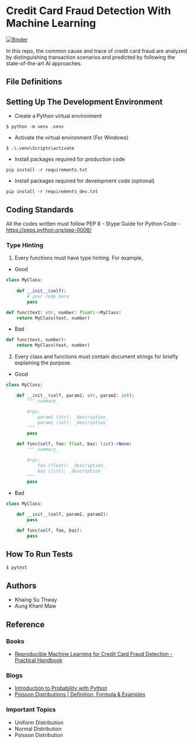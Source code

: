 # Credit Card Fraud Detection With Machine Learning
[![Binder](https://mybinder.org/badge_logo.svg)](https://mybinder.org/v2/gh/KhaingSuThway/Credit-card-fraud-detection-with-machine-learning/main)

In this repo, the common cause and trace of credit card fraud are analyzed by  distinguishing transaction scenarios and predicted by following the state-of-the-art AI approaches. 

## File Definitions

## Setting Up The Development Environment
* Create a Python virtual environment
```
$ python -m venv .venv
```
* Activate the virtual environment (For Windows)
```
$ .\.venv\Scripts\activate
```
* Install packages required for production code
```
pip install -r requirements.txt
```
* Install packages required for development code (optional)
```
pip install -r requirements_dev.txt
```

## Coding Standards
All the codes written must follow PEP 8 - Stype Guide for Python Code - https://peps.python.org/pep-0008/

### Type Hinting
1. Every functions must have type hinting. For example,
* Good
```python
class MyClass:
    
    def __init__(self):
        # your code here
        pass

def func(text: str, number: float)->MyClass:
    return MyClass(text, number)
```
* Bad
```python
def func(text, number):
    return MyClass(text, number)
```
2. Every class and functions must contain document strings for briefly explaining the purpose.
* Good
```python
class MyClass:

    def __init__(self, param1: str, param2: int):
        """_summary_

        Args:
            param1 (str): _description_
            param2 (int): _description_
        """
        pass

    def func(self, foo: float, baz: list)->None:
        """_summary_

        Args:
            foo (float): _description_
            baz (list): _description_
        """
        pass

```
* Bad
```python
class MyClass:

    def __init__(self, param1, param2):
        pass

    def func(self, foo, baz):
        pass
```

## How To Run Tests
```
$ pytest
```
## Authors
- Khaing Su Thway
- Aung Khant Maw

## Reference 

### Books

- [Reproducible Machine Learning for Credit Card Fraud Detection - Practical Handbook](https://fraud-detection-handbook.github.io/fraud-detection-handbook/Foreword.html)

### Blogs
- [Introduction to Probability with Python](https://ethanweed.github.io/pythonbook/04.02-probability.html)
- [Poisson Distributions | Definition, Formula & Examples](https://www.scribbr.com/statistics/poisson-distribution/)
### Important Topics
- Uniform Distribution
- Normal Distribution
- Poisson Distribution
